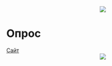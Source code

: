 <div align="center">
    <img src="https://capsule-render.vercel.app/api?type=waving&color=147&height=190&section=header&text=Quiz%&animation=fadeIn&fontColor=fff&fontSize=60&fontAlign=20&fontAlignY=44&descSize=18&descAlign=10.5&descAlignY=17"/>
</div>
<h1>Опрос</h1>
<a href="https://ygamijs.github.io/Quiz/">Сайт</a>
<div align="center">
<img src="https://capsule-render.vercel.app/api?type=waving&color=147&height=120&section=footer&animation=fadeIn&fontColor=fff&fontSize=12&fontAlign=50&fontAlignY=80&descSize=20&descAlign=84&descAlignY=43"/>
</div>
